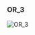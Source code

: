 ### OR_3
![OR_3](https://user-images.githubusercontent.com/116869307/214144056-e850a789-92e3-46c0-ba3c-97960b404daa.png)

